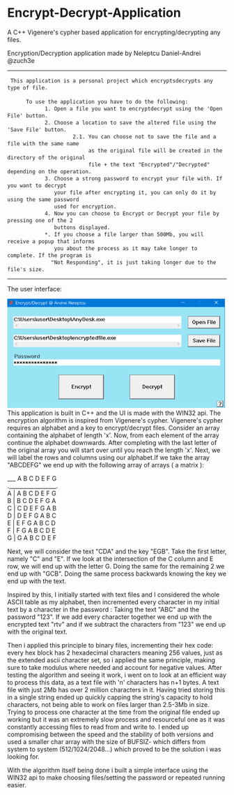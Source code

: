 # Encrypt-Decrypt-Application
A C++ Vigenere's cypher based application for encrypting/decrypting any files.

Encryption/Decryption application made by Neleptcu Daniel-Andrei @zuch3e
_____________________________________________________________________________________________________________  
                                                                                                             
     This application is a personal project which encryptsdecrypts any type of file.                        
                                                                                                             
          To use the application you have to do the following:                                                   
                1. Open a file you want to encryptdecrypt using the 'Open File' button.                     
                2. Choose a location to save the altered file using the 'Save File' button.                  
                         2.1. You can choose not to save the file and a file with the same name              
                              as the original file will be created in the directory of the original          
                              file + the text "Encrypted"/"Decrypted" depending on the operation.            
                3. Choose a strong password to encrypt your file with. If you want to decrypt                
                   your file after encrypting it, you can only do it by using the same password              
                   used for encryption.                                                                       
                4. Now you can choose to Encrypt or Decrypt your file by pressing one of the 2                  
                   buttons displayed.                                                                         
                *. If you choose a file larger than 500Mb, you will receive a popup that informs              
                   you about the process as it may take longer to complete. If the program is                 
                  "Not Responding", it is just taking longer due to the file's size.                          
___________________________________________________________________________________________________________   

The user interface:

<img src="EncryptDecrypt/abc.png" alt="results" style="height: 250px; width:500px;"/>
  This application is built in C++ and the UI is made with the WIN32 api.
  The encryption algorithm is inspired from Vigenere's cypher. Vigenere's cypher requires an alphabet and a key to encrypt/decrypt files. Consider an array containing the alphabet of length 'x'. Now, from each element of the array continue the alphabet downwards. After completing with the last letter of the original array you will start over until you reach the length 'x'.  Next, we will label the rows and columns using our alphabet.If we take the array "ABCDEFG" we end up with the following array of arrays ( a matrix ):

___ A   B   C   D   E   F   G   
._________________.   
A  | A   B   C   D   E   F   G    
B  | B   C   D   E   F   G   A   
C  | C   D   E   F   G   A   B   
D  | D   E   F   G   A   B   C   
E  | E   F   G   A   B   C   D    
F  | F   G   A   B   C   D   E   
G  | G   A   B   C   D   E   F 

Next, we will consider the text "CDA" and the key "EGB". Take the first letter, namely "C" and "E". If we look at the intersection of the C column and E row, we will end up with the letter G. Doing the same for the remaining 2 we end up with "GCB". Doing the same process backwards knowing the key we end up with the text.

Inspired by this, I initially started with text files and I considered the whole ASCII table as my alphabet, then incremented every character in my initial text by a character in the password :
Taking the text "ABC" and the password "123". If we add every character together we end up with the encrypted text "rtv" and if we subtract the characters from "123" we end up with the original text.
    
Then i applied this principle to binary files, incrementing their hex code: every hex block has 2 hexadecimal characters meaning 256 values, just as the extended ascii character set, so i applied the same principle, making sure to take modulus where needed and account for negative values.
After testing the algorithm and seeing it work, i went on to look at an efficient way to process this data, as a text file with 'n' characters has n+1 bytes. A text file with just 2Mb has over 2 million characters in it. Having tried storing this in a single string ended up quickly capping the string's capacity to hold characters, not being able to work on files larger than 2.5-3Mb in size. Trying to process one character at the time from the original file ended up working but it was an extremely slow process and resourceful one as it was constantly accessing files to read from and write to. I ended up compromising between the speed and the stability of both versions and used a smaller char array with the size of BUFSIZ- which differs from system to system (512/1024/2048...) which proved to be the solution i was looking for.
    
With the algorithm itself being done i built a simple interface using the WIN32 api to make choosing files/setting the password or repeated running easier.  
